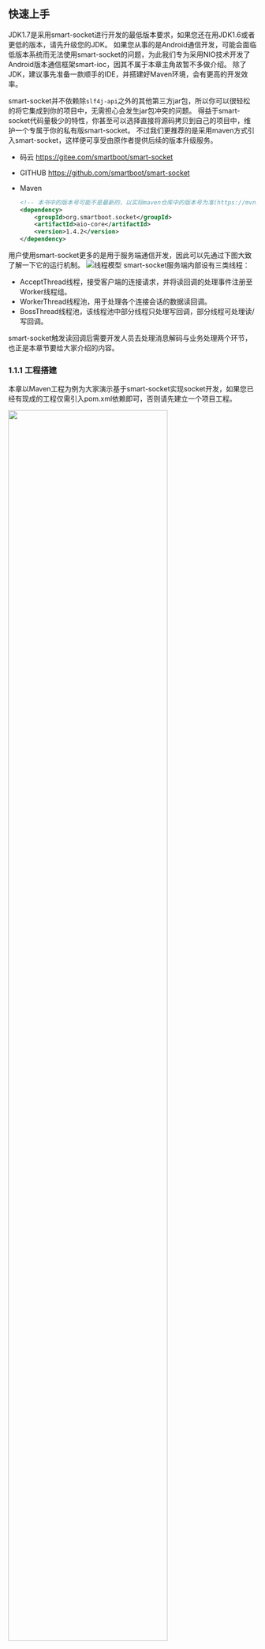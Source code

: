 ## 快速上手

JDK1.7是采用smart-socket进行开发的最低版本要求，如果您还在用JDK1.6或者更低的版本，请先升级您的JDK。
如果您从事的是Android通信开发，可能会面临低版本系统而无法使用smart-socket的问题，为此我们专为采用NIO技术开发了Android版本通信框架smart-ioc，因其不属于本章主角故暂不多做介绍。
除了JDK，建议事先准备一款顺手的IDE，并搭建好Maven环境，会有更高的开发效率。

smart-socket并不依赖除`slf4j-api`之外的其他第三方jar包，所以你可以很轻松的将它集成到你的项目中，无需担心会发生jar包冲突的问题。
得益于smart-socket代码量极少的特性，你甚至可以选择直接将源码拷贝到自己的项目中，维护一个专属于你的私有版smart-socket。
不过我们更推荐的是采用maven方式引入smart-socket，这样便可享受由原作者提供后续的版本升级服务。

- 码云 https://gitee.com/smartboot/smart-socket

- GITHUB https://github.com/smartboot/smart-socket

- Maven 

  ```xml
  <!-- 本书中的版本号可能不是最新的，以实际maven仓库中的版本号为准(https://mvnrepository.com/artifact/org.smartboot.socket/aio-core) -->
  <dependency>
      <groupId>org.smartboot.socket</groupId>
      <artifactId>aio-core</artifactId>
      <version>1.4.2</version>
  </dependency>
  ```
 
用户使用smart-socket更多的是用于服务端通信开发，因此可以先通过下图大致了解一下它的运行机制。
![线程模型](thread_model.png)
smart-socket服务端内部设有三类线程：
 - AcceptThread线程，接受客户端的连接请求，并将读回调的处理事件注册至Worker线程组。
 - WorkerThread线程池，用于处理各个连接会话的数据读回调。
 - BossThread线程池，该线程池中部分线程只处理写回调，部分线程可处理读/写回调。
 
smart-socket触发读回调后需要开发人员去处理消息解码与业务处理两个环节，也正是本章节要给大家介绍的内容。

### 1.1.1 工程搭建

本章以Maven工程为例为大家演示基于smart-socket实现socket开发，如果您已经有现成的工程仅需引入pom.xml依赖即可，否则请先建立一个项目工程。

<img src='2.1.1_1.png' width='80%'/>

从上图可以看到，我们在pom.xml中引入了smart-socket的核心包aio-core 1.4.2，最终工程衍生出来的依赖包仅slf4j-api。工程搭建完毕后，我们正式开始smart-socket的开发之旅。

### 1.1.2 协议约定

通信中所说的协议是指双方实体完成通信或服务所必须遵循的规则和约定。
协议定义了数据单元使用的格式，信息单元应该包含的信息与含义，连接方式，信息发送和接收的时序，从而确保网络中数据顺利地传送到确定的地方。

协议的制定，需要满足三要素：

1. 语法：约定通信的数据格式，编码，信号等级
2. 语义：在语法的基础上传递的数据内容
3. 定时规则：明确通信内容的时序

下面我们来定义一套简单的通信协议，并基于该协议实现服务端与客户端的信息交互。如下图所示，每个单元格表示一个Byte，整个消息由两部分组成：

- 消息头：固定一个byte长度
- 消息体：根据消息体中的数值决定消息体长度。当N等于1，消息体长度也则为1；当N等于10，消息体长度则为10。

<img src='2.1.2_1.png' width='40%'/>

按照上述规则，我们可以得出一个公式：消息长度=消息头长度+消息体长度，而消息体的长度取决于消息头中的数值。这就是所谓的协议，那根据这个协议，我们如何实现传输呢？

以字符串“socket”为例，按照上述协议进行编码后的结果为：

<img src='2.1.1_2.png' width='50%'/>

该协议采用smart-socket可用如下算法实现解码：

1. 标志当前buffer的postion位置；
2. 获取本次消息的消息体长度，position递增1位；
3. 判断当前已读的数据长度是否满足消息体长度；
4. **出现半包，数据不完整，重置标志位，并返回null终止本次解码**；
5. buffer中包含完整的消息体内容，则进行读取，postiton=postion+增加消息体长度;
6. 更新标志位
7. 将已读数据转换为字符串并返回，解码成功。

```java
public class StringProtocol implements Protocol<String> {
    public String decode(ByteBuffer buffer, AioSession<String> session) {
        buffer.mark(); // 1
        byte length = buffer.get(); // 2
        if (buffer.remaining() < length) { // 3
            buffer.reset(); // 4
            return null;
        }
        byte[] body = new byte[length];
        buffer.get(body); // 5
        buffer.mark(); // 6
        return new String(body); // 7
    }
}
```

同样的协议可以有不同的解析算法，不同算法的优劣各不相同。依旧以此协议为例，解析算法还能这样写：

1. 采用绝对定位的方式识别消息长度，该读取方式不会改变buffer的position值；
2. 判断当前buffer中待读取的数据长度是否满足消息体长度；不满足条件说明存在半包情况，返回null；
3. 若消息数据完整，构建用于存放数据的byte数组，通过执行buffer.get()设置数组长度。此get方法会对buffer的position作加1操作。
4. 再次执行buffer.get方法，以byte数组为入参接受消息体数据，此操作也会影响buffer的position；
5. 构建字符串对象，解码成功。

```java
public class StringProtocol implements Protocol<String> {
    @Override
    public String decode(ByteBuffer readBuffer, AioSession<String> session) {
        byte length = readBuffer.get(readBuffer.position());//1
        if (length+1 < readBuffer.remaining()) {//2
            return null;
        }
        byte[] b = new byte[readBuffer.get()];//3
        readBuffer.get(b);//4
        return new String(b);//5
    }
}
```

协议编解码是通信编程中非常重要的一个环节，如果读者朋友目前还不是特别能理解，那就谨记一件事：掌握协议编解码，通信就学会了80%，剩下的20%就是业务处理。根据作者以往的经验，很多初学者都被困扰在这个环节，一旦闯过这一关就柳暗花明了。

### 1.1.3 服务端

​启动服务端需要依赖AioQuickServer，实际应用中的运行参数调优也都是对AioQuickServer的接口进行操作，
此处先展示一下它的基本应用。

1. 构造服务端对象AioQuickServer。该类的构造方法有以下几个入参：
   - port，服务端监听端口号，客户度要请求该端口号才可连上服务端。
   - Protocol，协议解码类，将ByteBuffer中已读部分的byte数据还原成消息实体
   - MessageProcessor，消息处理器，对Protocol解析出来的消息进行业务处理
2. 启动Server服务

```java
public class Server {
    public static void main(String[] args) throws IOException {
        // 1
        AioQuickServer<String> server = new AioQuickServer<String>(8080, new StringProtocol(), new MessageProcessor<String>() {
            public void process(AioSession<String> session, String msg) {
                System.out.println("接受到客户端消息:" + msg);

                byte[] response = "Hi Client!".getBytes();
                byte[] head = {(byte) response.length};
                try {
                    session.writeBuffer().write(head);
                    session.writeBuffer().write(response);
                } catch (IOException e) {
                    e.printStackTrace();
                }
            }

            public void stateEvent(AioSession<String> session, StateMachineEnum stateMachineEnum, Throwable throwable) {
            }
        });
        //2
        server.start();
    }
}
```

上述代码中启动了端口号8080的服务端应用，当接收到客户端发送过来的数据时，服务端以StringProtocol进行协议解码，识别出客户度传递的字符串，随后将该消息转交给消息处理器MessageProcessor进行业务处理。

### 1.1.4 客户端

客户端的开发相较于服务端就简单很多，仅需操作一个连接会话（AioSession）即可，而服务端面向的是众多连接会话，在实际运用中还得具备并发思维与会话资源管理策略。客户端的开发步骤通常如下：

1. 连接服务端，取得连接会话（AioSession）
2. 发送请求消息
3. 处理响应消息
4. 关闭客户端

```java
public class Client {
    public static void main(String[] args) throws InterruptedException, ExecutionException, IOException {
        AioQuickClient<String> client = new AioQuickClient<String>("127.0.0.1", 8080, new StringProtocol(), new MessageProcessor<String>() {
            public void process(AioSession<String> session, String msg) {
                System.out.println(msg);
            }

            public void stateEvent(AioSession<String> session, StateMachineEnum stateMachineEnum, Throwable throwable) {
            }
        });

        AioSession<String> session = client.start();
        byte[] msgBody = "Hello Server!".getBytes();
        byte[] msgHead = {(byte) msgBody.length};
        try {
            session.writeBuffer().write(msgHead);
            session.writeBuffer().write(msgBody);
            session.writeBuffer().flush();
        } catch (IOException e) {
            e.printStackTrace();
        }
    }
}
```

### 1.1.5 启动运行

完成代码的编写后我们便可先后启动服务端、客户端程序，观察通信服务的运行结果。服务端启动成功后，会在控制台打印如下信息，如启动失败请检查是否存在端口被占用的情况。

<img src='2.1.5_1.png' width='80%'/>

​	接下来我们再启动客户端程序，客户端启动成功后会直接发送一个“Hello Server!”的消息给服务端，并通过消息处理器(MessageProcessor)打印所接受到的服务端响应消息“Hi Client!”。

<img src='2.1.5_2.png' width='80%'/>

<img src='2.1.5_3.png' width='80%'/>
